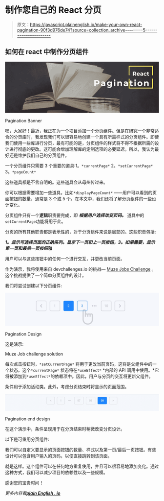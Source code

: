 # 制作您自己的 React 分页

> 原文：<https://javascript.plainenglish.io/make-your-own-react-pagination-90f3d976de74?source=collection_archive---------5----------------------->

## 如何在 react 中制作分页组件

![](img/1f4eb4c7f43b032021603fc6ca033b75.png)

Pagination Banner

嘿，大家好！最近，我正在为一个项目添加一个分页组件。但是在研究一个非常适合的分页库时，我发现我们可以很容易地创建一个具有所需样式的分页组件。即使我们使用一些库进行分页，最有可能的是，分页组件的样式将不得不根据所需的设计进行彻底的更改。这可能会增加理解库的定制选项的必要延迟。所以，我认为最好还是维护我们自己的分页组件。

一个分页组件只需要 3 个重要的道具:1。`*currentPage*`
2。`*setCurrentPage*`
3。`*pageCount*`

这些道具都是不言自明的。这些道具会从母州传过来。

你可以根据需要增加一些道具，比如`*displayPageCount*` ——用户可以看到的页面按钮的数量，通常是 3 个或 5 个。在本文中，我们还将了解分页组件的一些设计变化。

分页组件只有一个**逻辑**职责要完成，即 ***根据用户选择改变页码。*** 道具中的`setCurrentPage`功能将用于此。

分页的所有其他职责都是表示性的，对于分页组件来说是局部的。这些职责包括:

***1。显示可选择页面的正确系列。显示下一页和上一页按钮，3。如果需要，显示第一页和最后一页按钮*和**

用户可以与这些按钮中的任何一个进行交互，并更改当前页面。

作为演示，我将使用来自 devchallenges.io 的挑战— [Muze Jobs Challenge](https://devchallenges.io/challenges/TtUjDt19eIHxNQ4n5jps) 。这个挑战提供了一个简单分页组件的设计。

我们将尝试创建以下分页组件:

![](img/b4ca4a92c14c29ea88641a5eb7edb1e4.png)

Pagination Design

这是演示:

Muze Job challenge solution

每次点击按钮时，`*setCurrentPage*` 将用于更改当前页码，这将是父组件中的一个状态。这个`*currentPage*` 状态将在`*useEffect*` *内部的 API 调用中使用。*它将被添加到`*useEffect*`的依赖项中。因此，用户与分页的交互将更新父组件。

条件用于添加活动类。此外，考虑分页结束时将显示的页面范围。

![](img/356feec38022c78de17252e44fde9895.png)

Pagination end design

在这个演示中，条件呈现用于在分页结束时稍微改变分页设计。

以下是可重用分页组件:

我们可以自定义要显示的页面按钮的数量、样式以及第一页/最后一页按钮。有些设计可以包含用户输入的页码，以便直接跳转到该页面。

就是这样。这个组件可以在任何地方重复使用，并且可以很容易地添加变化。通过这种方式，我们可以减少项目的依赖性以及一些规模。

感谢您的宝贵时间！

*更多内容看*[***plain English . io***](http://plainenglish.io/)